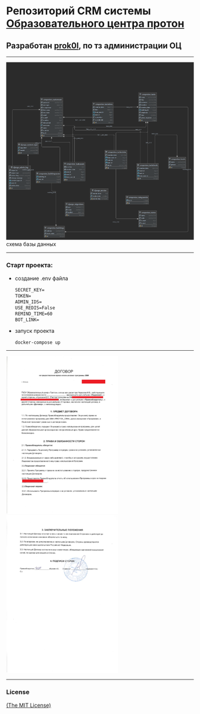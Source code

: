 # Репозиторий CRM системы [Образовательного центра протон](https://proton.mskobr.ru/)

## Разработан [prok0l](https://github.com/prok0l), по тз администрации ОЦ

---
![Схема базы данных](/docs/img/db_design.png) схема базы данных

---
### Cтарт проекта:
- создание .env файла
    ```dotenv
    SECRET_KEY=
    TOKEN=
    ADMIN_IDS=
    USE_REDIS=False
    REMIND_TIME=60
    BOT_LINK=
    ```
- запуск проекта
    ```shell
    docker-compose up
    ```

---

[<img src="docs/img/contract1.jpg" width="300px">](docs/img/contract1.jpg)
[<img src="docs/img/contract2.jpg" width="300px">](docs/img/contract2.jpg)


---
### License

[(The MIT License)](LICENSE.txt)